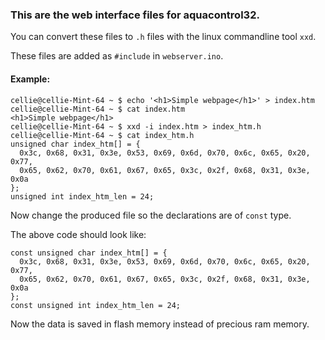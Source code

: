 ### This are the web interface files for aquacontrol32.

You can convert these files to `.h` files with the linux commandline tool `xxd`.

These files are added as `#include` in `webserver.ino`.

#### Example:

    cellie@cellie-Mint-64 ~ $ echo '<h1>Simple webpage</h1>' > index.htm
    cellie@cellie-Mint-64 ~ $ cat index.htm
    <h1>Simple webpage</h1>
    cellie@cellie-Mint-64 ~ $ xxd -i index.htm > index_htm.h
    cellie@cellie-Mint-64 ~ $ cat index_htm.h
    unsigned char index_htm[] = {
      0x3c, 0x68, 0x31, 0x3e, 0x53, 0x69, 0x6d, 0x70, 0x6c, 0x65, 0x20, 0x77,
      0x65, 0x62, 0x70, 0x61, 0x67, 0x65, 0x3c, 0x2f, 0x68, 0x31, 0x3e, 0x0a
    };
    unsigned int index_htm_len = 24;

Now change the produced file so the declarations are of `const` type.

The above code should look like:

    const unsigned char index_htm[] = {
      0x3c, 0x68, 0x31, 0x3e, 0x53, 0x69, 0x6d, 0x70, 0x6c, 0x65, 0x20, 0x77,
      0x65, 0x62, 0x70, 0x61, 0x67, 0x65, 0x3c, 0x2f, 0x68, 0x31, 0x3e, 0x0a
    };
    const unsigned int index_htm_len = 24;
    
Now the data is saved in flash memory instead of precious ram memory.


